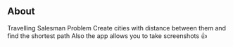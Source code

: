 ## About

Travelling Salesman Problem
Create cities with distance between them and find the shortest path
Also the app allows you to take screenshots 👍
